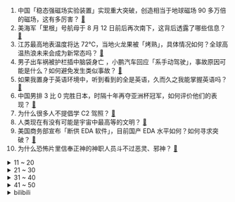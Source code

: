 1. 中国「稳态强磁场实验装置」实现重大突破，创造相当于地球磁场 90 多万倍的磁场，这有多厉害？ [:link:](https://www.zhihu.com/question/548311745)
2. 美海军「里根」号航母于 8 月 12 日前后再次南下，这背后透露了哪些信息？ [:link:](https://www.zhihu.com/question/548355194)
3. 江苏最高地表温度将达 72℃，当地火龙果被「烤熟」，具体情况如何？全球高温热浪未来会成为新常态吗？ [:link:](https://www.zhihu.com/question/548340729)
4. 男子出车祸被护栏插中脑袋身亡 ，小鹏汽车回应「系手动驾驶」，事故原因可能是什么？如何避免发生类似事故？ [:link:](https://www.zhihu.com/question/548333823)
5. 如果我置身于英语环境中，听到看到的全是英语，久而久之我能掌握英语吗？ [:link:](https://www.zhihu.com/question/315121538)
6. 中国男排 3 比 0 完胜日本，时隔十年再夺亚洲杯冠军，如何评价他们的表现？ [:link:](https://www.zhihu.com/question/548383815)
7. 为什么很多人不提倡学 C2 驾照？ [:link:](https://www.zhihu.com/question/335140617)
8. 人类现在有没有可能是宇宙中最高等的文明？ [:link:](https://www.zhihu.com/question/275244312)
9. 美国商务部宣布「断供 EDA 软件」，目前国产 EDA 水平如何？如何寻求突破？ [:link:](https://www.zhihu.com/question/548288003)
10. 为什么恐怖片里信奉正神的神职人员斗不过恶灵、邪神？ [:link:](https://www.zhihu.com/question/543052194)
<details>
<summary>11 ~ 20</summary>

11. 如何看待广西一大学校内结满水果学生随便吃?各高校还有哪些「实力宠学生」的举措呢？ [:link:](https://www.zhihu.com/question/548335386)
12. 特拉斯党内调查领先对手苏纳克 22 个百分点，有望接任英国首相，若胜出或对英国及中英关系带来哪些影响？ [:link:](https://www.zhihu.com/question/548357095)
13. 台军方统计 14 日解放军 22 架次军机 6 艘次军舰巡台，有哪些信息值得关注？ [:link:](https://www.zhihu.com/question/548387532)
14. 飞行员经常开飞机，在驾驶室视野中看到过哪些地面上看不到的情景？ [:link:](https://www.zhihu.com/question/342761853)
15. 野生「网红」打卡地漕沟山洪致 7 人死亡，该地属三级地质灾害点位，夏季玩水有哪些地方需要警惕？ [:link:](https://www.zhihu.com/question/548321740)
16. 为什么会有人认为黛玉可以做妾？ [:link:](https://www.zhihu.com/question/474108302)
17. 2022 LPL 夏季常规赛收官战 RNG 1:2 不敌 LGD 丢失复活甲，如何评价这场比赛？ [:link:](https://www.zhihu.com/question/548376299)
18. 西藏官方表示「对初筛阳性人员不再复核，按无症状管理」，这可能出于哪些考虑？西藏本轮疫情预计何时结束？ [:link:](https://www.zhihu.com/question/548325116)
19. 中央气象台表示安徽马鞍山 14 日 14 时气温居全国高温榜第一，当地究竟有多热？高温天气要注意什么？ [:link:](https://www.zhihu.com/question/548368081)
20. 选调生，到基层快两个星期了，天天坐在办公室，没人管我，该怎么办？ [:link:](https://www.zhihu.com/question/548075547)
</details>
<details>
<summary>21 ~ 30</summary>

21. 给你 1 亿元但是你必须吃一勺随机化学元素，你会吃吗？ [:link:](https://www.zhihu.com/question/543286181)
22. 为什么有人说俄罗斯在乌克兰战争拖得越久越有利？ [:link:](https://www.zhihu.com/question/536807958)
23. 回过头看，这些年你打牢了哪些人生根基？? [:link:](https://www.zhihu.com/question/547639611)
24. 大家觉得考研真的很难吗？ [:link:](https://www.zhihu.com/question/458180489)
25. 华尔街日报称「上半年中国赴美学生签证比疫情前少5成」，释放了什么信号？有哪些信息值得注意？ [:link:](https://www.zhihu.com/question/548150699)
26. 怎样购买1PB的硬盘？ [:link:](https://www.zhihu.com/question/537947704)
27. 周深在8.13日晚的央视夏日歌会演唱了《星鱼》和《兰亭序》，你觉得周深唱的怎么样？ [:link:](https://www.zhihu.com/question/548298461)
28. 外省人觉得广东菜真的好吃吗？ [:link:](https://www.zhihu.com/question/335509601)
29. 《断·桥》好看吗？值得到电影院看吗？ [:link:](https://www.zhihu.com/question/548245852)
30. 为什么越长大越不想和父母说话? [:link:](https://www.zhihu.com/question/326479604)
</details>
<details>
<summary>31 ~ 40</summary>

31. 高三，如果一天睡5个小时是11.30—4.30还是12.30—5.30对记忆力损害小? [:link:](https://www.zhihu.com/question/547586531)
32. 为什么朋友都在推荐《独行月球》，究竟哪一点戳中了大家？ [:link:](https://www.zhihu.com/question/546050526)
33. 学习完 C++ Primer 能做什么项目练手或者看什么好的开源项目源码？ [:link:](https://www.zhihu.com/question/29112393)
34. 我们读书的意义到底在哪里？ [:link:](https://www.zhihu.com/question/546894647)
35. 你觉得初三上册哪个学科最难 ? [:link:](https://www.zhihu.com/question/547840441)
36. 身有残疾是一种怎样的体验? [:link:](https://www.zhihu.com/question/412838214)
37. 如何煮鸡蛋？ [:link:](https://www.zhihu.com/question/21558895)
38. 为什么有很多男生打游戏就可以很快乐？ [:link:](https://www.zhihu.com/question/347424469)
39. 如何评价电影《外太空的莫扎特》？ [:link:](https://www.zhihu.com/question/457462565)
40. 快递小哥会好奇包裹内是什么吗？ [:link:](https://www.zhihu.com/question/293696123)
</details>
<details>
<summary>41 ~ 50</summary>

41. 日本经济产业大臣参拜靖国神社，中方已提出严正交涉，如何看待日方这一行为？有哪些信息值得关注？ [:link:](https://www.zhihu.com/question/548379379)
42. 你见过心机深到哪种程度的人？ [:link:](https://www.zhihu.com/question/61655284)
43. 越来越多的青少年出现近视，孩子近视了应该怎么办？ [:link:](https://www.zhihu.com/question/548094262)
44. 为什么小孩面对家暴时不跑，也不反抗？ [:link:](https://www.zhihu.com/question/547341037)
45. 法国总统马克龙签署芬兰和瑞典加入北约的议定书，此举释放了哪些信号？ [:link:](https://www.zhihu.com/question/548364439)
46. 为什么越来越多百货商场和电商巨头都在布局「多元消费场景」？未来商场会是什么样子？ [:link:](https://www.zhihu.com/question/548146951)
47. 专家认为30岁未经济独立女性尽早回到父母身边挺好的，对此你怎么看？ [:link:](https://www.zhihu.com/question/548142037)
48. 我该辍学去打工吗？ [:link:](https://www.zhihu.com/question/548241735)
49. 如何评价电视剧《庭外·落水者》大结局？ [:link:](https://www.zhihu.com/question/547859776)
50. 什么样的父母养出了自卑的孩子？ [:link:](https://www.zhihu.com/question/487647494)
</details><details>
<summary>bilibili</summary>

1. 《崩坏3》动画短片「因你而在的故事」 [:link:](//www.bilibili.com/video/BV1fY4y1F7GL)
2. 【何同学】我做了一个自己打字的键盘... [:link:](//www.bilibili.com/video/BV1W14y1b7Mq)
3. 再不多做梦，就要长大了！ [:link:](//www.bilibili.com/video/BV1GU4y1C7vm)
4. 一开始我以为他是作家，最后我发现，他是真正的“作家”！生活的诗人！ [:link:](//www.bilibili.com/video/BV1eN4y157J1)
5. 【亮记生物鉴定】网络热传生物鉴定42 [:link:](//www.bilibili.com/video/BV1ZG4y1Y7Cc)
6. 【谭谈交通】：生活击倒我，但没有击败：“只要有一口气在，人就要好好活” [:link:](//www.bilibili.com/video/BV1pN4y1G7fG)
7. 【散人】国产民俗恐怖《纸嫁衣4》 红丝缠，情难解（完结共5P） [:link:](//www.bilibili.com/video/BV1jT411A7c6)
8. 【全明星出海】废土之海 [:link:](//www.bilibili.com/video/BV1ud4y1K7GF)
9. 《原神》3.0版本PV：「千朵玫瑰带来的黎明」 [:link:](//www.bilibili.com/video/BV19a411P7zk)
10. 我女朋友是迪拜公主 [:link:](//www.bilibili.com/video/BV14S4y1s7SU)
<details>
<summary>11 ~ 20</summary>

11. 【医案寻踪】中国人90%不适合喝牛奶？探索过程中我发现了不为人知的秘密... [:link:](//www.bilibili.com/video/BV1hY4y1c7pA)
12. 你的快递是这么丢的！ [:link:](//www.bilibili.com/video/BV1zg411k7sa)
13. 【TF家族】《2022TF家族夏季运动会纪录片——凝聚》 [:link:](//www.bilibili.com/video/BV1nW4y1Y73B)
14. 小潮team辩论赛2【杜海皇】 [:link:](//www.bilibili.com/video/BV1AG4y1a7Ww)
15. 超管に駆ける [:link:](//www.bilibili.com/video/BV16G41187iU)
16. 女人，你拿什么跟我比！ [:link:](//www.bilibili.com/video/BV1x14y1b72c)
17. 做遵纪守法的好公民 [:link:](//www.bilibili.com/video/BV1kF411w719)
18. 【猛男版】叮叮当当舞 怎么跟别人的不一样？ [:link:](//www.bilibili.com/video/BV1iN4y1G7dn)
19. 换地图了，兄弟们 [:link:](//www.bilibili.com/video/BV1oT411w7jq)
20. 谁 是 嫩 蝶？！ [:link:](//www.bilibili.com/video/BV1JW4y1h7i2)
</details>
<details>
<summary>21 ~ 30</summary>

21. ''策划眼里的元歌'' [:link:](//www.bilibili.com/video/BV1NG4y1e7Yu)
22. 因为是中医，很多人刷到我就划走了，很多人甚至不知道中医可以治疗各种结节、息肉、胃肠疾病！ [:link:](//www.bilibili.com/video/BV1uY4y1c7vz)
23. 没人能拒绝贴贴睡 但是 [:link:](//www.bilibili.com/video/BV1yg411k75L)
24. 搭档没了，但是瘦了！ [:link:](//www.bilibili.com/video/BV1rF411w7QF)
25. 那晚散步的路上对着这个曾经幻想过9999次的画面发了好久的呆。 [:link:](//www.bilibili.com/video/BV1ag411k7i6)
26. 我家里进坏人了！怎么办？在线等，很急！ [:link:](//www.bilibili.com/video/BV1nV4y14774)
27. 【俄罗斯街拍P28】优雅与年龄无关 | Semkavkvadrate [:link:](//www.bilibili.com/video/BV1td4y1K7iJ)
28. 性   别   大   转   换 ！！！ [:link:](//www.bilibili.com/video/BV1z14y1b7z2)
29. 这栋大楼住的全是变态！我要搬家！ [:link:](//www.bilibili.com/video/BV1ea411P7jg)
30. 《无 缝 衔 接》 [:link:](//www.bilibili.com/video/BV1hS4y1s7u8)
</details>
<details>
<summary>31 ~ 40</summary>

31. 做V一天只睡两小时..太累直播睡着了.. [:link:](//www.bilibili.com/video/BV1rB4y157bK)
32. 你不是我的《MAMA》，你是我唯一的怒那 [:link:](//www.bilibili.com/video/BV14U4y1C7dA)
33. 好久没剪女生头发了… [:link:](//www.bilibili.com/video/BV16g411k7XR)
34. 【崩坏3】爱莉希雅的化妆小课堂 [:link:](//www.bilibili.com/video/BV12T411w7CN)
35. 以 负 之 名，整 顿 食 场 [:link:](//www.bilibili.com/video/BV1cv4y1c7gG)
36. 公安部摧毁6款淫秽漫画APP！来看看有没有你熟悉的？ [:link:](//www.bilibili.com/video/BV1iP411L7QM)
37. ⚡看爷用原神全五十一位角色给你耍个把戏⚡ [:link:](//www.bilibili.com/video/BV1pN4y1G7tX)
38. 《水煮肉片》无辣不欢小伙伴们的福利！ [:link:](//www.bilibili.com/video/BV1C14y1t7MD)
39. 你要写洛阳，就不能只写洛阳 [:link:](//www.bilibili.com/video/BV1FV4y1477g)
40. 我们看到的只是它蹭对了好心人，看不到的是蹭错了多少双腿，多少无情，就像当年的千寻，以为蹭一下就有好吃的 [:link:](//www.bilibili.com/video/BV1mB4y1t7V4)
</details>
<details>
<summary>41 ~ 50</summary>

41. 鸡腿的神仙吃法，定格动画美食 [:link:](//www.bilibili.com/video/BV14V4y147kf)
42. 御风 [:link:](//www.bilibili.com/video/BV1mW4y1a7gE)
43. 见证历史！中央台发出史上首个高温红色预警，大范围超强酷热进入压轴熔炉阶段 [:link:](//www.bilibili.com/video/BV13V4y147n8)
44. 帮盗月社沐上减掉12斤，顿顿外卖，大鱼大肉，喜笑颜开 [:link:](//www.bilibili.com/video/BV1Fd4y1o7ge)
45. 吃饱了骂厨子，人类应该如何看待食物？ [:link:](//www.bilibili.com/video/BV1pY4y1c7pf)
46. 《明日方舟》EP - Undertopia [:link:](//www.bilibili.com/video/BV1ra411P7nn)
47. 原神音乐全球好评?国人骄傲作曲家陈致逸丨BGM之神丨HOPICO [:link:](//www.bilibili.com/video/BV1WY4y1c7Wx)
48. 荷花酥惊掉英国婆婆下巴！这么漂亮的花是用来吃的？？ [:link:](//www.bilibili.com/video/BV1VW4y1h7vH)
49. 人之律者登场？十三英桀全灭！带你看往世乐土大结局！「崩坏3剧情讲堂#12」 [:link:](//www.bilibili.com/video/BV1fa411P7M5)
50. ⚡反抗，是没有用哒⚡ [:link:](//www.bilibili.com/video/BV1Yg411k757)
</details>
<details>
<summary>51 ~ 60</summary>

51. 虽然有点扫兴，可是我还的说！各位小伙伴得抓紧写作业了啊！ [:link:](//www.bilibili.com/video/BV1KB4y1L7Qw)
52. 狗子：请你像只猫！！！ [:link:](//www.bilibili.com/video/BV1UF411w7Vh)
53. 星巴克时代的落幕！【还愿挑战ep12-星巴克】 [:link:](//www.bilibili.com/video/BV1eN4y1G77y)
54. 【火焰醉剑】爆肝32小时，总于让我悟出了火焰醉剑！ [:link:](//www.bilibili.com/video/BV1YF411w753)
55. 这才是国服关羽的进厂，全体目光向我看齐！【高燃集锦70期】 [:link:](//www.bilibili.com/video/BV1fB4y157yR)
56. 这个急救知识，希望所有人都知道！ [:link:](//www.bilibili.com/video/BV1ca411Z7gZ)
57. PS后期教程—酷炫涂鸦一秒匹配透视！ [:link:](//www.bilibili.com/video/BV1aN4y1579H)
58. 《纸嫁衣4红丝缠》主题曲《道不得经》 [:link:](//www.bilibili.com/video/BV1pW4y1h75V)
59. Shadow Of The Sun  (cover） [:link:](//www.bilibili.com/video/BV1414y1b7zc)
60. 你的原神太假了？再说假我扔鞋子了！！！ [:link:](//www.bilibili.com/video/BV1sU4y1C7jr)
</details>
<details>
<summary>61 ~ 70</summary>

61. 耗时30天！在纸上玩王者 [:link:](//www.bilibili.com/video/BV1fS4y1s7f1)
62. 这波车技不谈哦！ [:link:](//www.bilibili.com/video/BV1gW4y1h7JT)
63. 开摆、抄袭、烂活儿不断，它真没救了？《中国小品群英汇》下 [:link:](//www.bilibili.com/video/BV1iP411L7Du)
64. 【明日方舟】“理想城：长夏狂欢季”IC-1~9平民全关卡低配攻略（含EX突袭）！阵容平民+低练度+语音详解的愉悦攻略！《明日方舟》|魔法Zc目录 [:link:](//www.bilibili.com/video/BV1bN4y1G7F5)
65. 全程挂机却成MVP？运气来了，挡都挡不住！《水浒传》P34 [:link:](//www.bilibili.com/video/BV11B4y167cc)
66. 扬子鳄本是世界独有的鳄中建筑师 ，怎么被营销号黑到只会吃雪饼了？ [:link:](//www.bilibili.com/video/BV19F411w78z)
67. 超平坦+惊变100天UP主接力生存【第一位】 [:link:](//www.bilibili.com/video/BV14N4y1G7LS)
68. 这不是喜剧！是抓捕毒贩现场 [:link:](//www.bilibili.com/video/BV1CS4y1s7az)
69. 今儿去探索一下美国人去麦当劳都吃啥！难道老美这饭量就这么多？？ [:link:](//www.bilibili.com/video/BV1Ua411P7Zf)
70. 【8K】航拍，但是是直升机！ [:link:](//www.bilibili.com/video/BV1w14y1b7XC)
</details>
<details>
<summary>71 ~ 80</summary>

71. 律 政 先 疯 [:link:](//www.bilibili.com/video/BV16F411w7a7)
72. 没有人不喜欢听夸赞，但是销冠却知道怎么夸人可以获得最佳效果！夸人的艺术跟销冠学起来！（只是段子） [:link:](//www.bilibili.com/video/BV1iU4y1C7H6)
73. 22年前的世界级动画神作，大结局到底是什么？ [:link:](//www.bilibili.com/video/BV1LY4y1c73S)
74. 抱歉，最近没更新，给大家解释一下。 [:link:](//www.bilibili.com/video/BV1RB4y1572Y)
75. 【不止游戏】国际象棋的“皇后”为什么那么强？ [:link:](//www.bilibili.com/video/BV1od4y1A7pd)
76. 《 奇 怪 的 鼠 鼠 增 加 了 》 [:link:](//www.bilibili.com/video/BV1DF411w7AK)
77. 能量守恒问题 [:link:](//www.bilibili.com/video/BV1nT411A7M7)
78. 96%人没玩过的柯南！这次自己来破案吧~ [:link:](//www.bilibili.com/video/BV1r14y1b7YM)
79. 万转暴力扇！100个工业扇做散热，让电脑感受十级暴风！【科技达】 [:link:](//www.bilibili.com/video/BV13G4y1e7EB)
80. 《 这 补 课 班，不 上 也 罢！！！》 [:link:](//www.bilibili.com/video/BV1bB4y1573U)
</details>
<details>
<summary>81 ~ 90</summary>

81. 【原神剧场】少年意气，如清风，如明月 [:link:](//www.bilibili.com/video/BV1da411o789)
82. 一口气看完《刺客信条》全系列！8万字爽看15年刺客故事！ [:link:](//www.bilibili.com/video/BV1ua411o7hy)
83. 如何优雅的暗示媳妇儿回娘家？ [:link:](//www.bilibili.com/video/BV1wS4y1x7aC)
84. 这个解密游戏有亿点点不一样！ [:link:](//www.bilibili.com/video/BV1kF411w7bB)
85. 当老板在超市养猫，每天不同顾客反应太搞笑，猫:我就是被你们气胖的 [:link:](//www.bilibili.com/video/BV1wY4y1A7Th)
86. 当代年轻人的神奇消费观，内容过于真实 [:link:](//www.bilibili.com/video/BV1bG411t7Yq)
87. 【塞尔达】7小时萌新和700小时老流氓之间的亿点区别~第五期！ [:link:](//www.bilibili.com/video/BV1US4y1s7aG)
88. 怪我，身手太好了 [:link:](//www.bilibili.com/video/BV1uG4y1e7ZF)
89. 哲学名言“他人即地狱”是什么鬼？【丁远】 [:link:](//www.bilibili.com/video/BV1iS4y147Q5)
90. 迷你世界，真的会谢 [:link:](//www.bilibili.com/video/BV1bB4y16782)
</details>
<details>
<summary>91 ~ 100</summary>

91. 纸 上 建 模 [:link:](//www.bilibili.com/video/BV1YF411w7EN)
92. 想当不良少女，但是很呆（？） [:link:](//www.bilibili.com/video/BV1Kd4y1o7zx)
93. 【原神】(8.15已更)恒动械画/复原[械画部件]/解密攻略/活动/原神2.8 [:link:](//www.bilibili.com/video/BV1QS4y1s7Rj)
94. 42度在家造溜冰场降温，猫上去直呼脚滑！ [:link:](//www.bilibili.com/video/BV1wa411Z77n)
95. 当疆域阿力木遇到网络热门营销号 [:link:](//www.bilibili.com/video/BV1Dv4y1F7pt)
96. 板凳面   厨子探店¥？？？ [:link:](//www.bilibili.com/video/BV18V4y147aj)
97. 当你的老婆萨勒芬妮开始⚡️叮叮当当⚡️ 【夜喵】 [:link:](//www.bilibili.com/video/BV14Y4y1c7L3)
98. 是泳装cos！ [:link:](//www.bilibili.com/video/BV1jd4y1P7NJ)
99. 不敢信！瘦小的湖南妹子居然被辣哭了！ [:link:](//www.bilibili.com/video/BV1qg411k7Cp)
100. 羊爱洗澡 肉质好好 [:link:](//www.bilibili.com/video/BV1kB4y157fS)
</details></details>